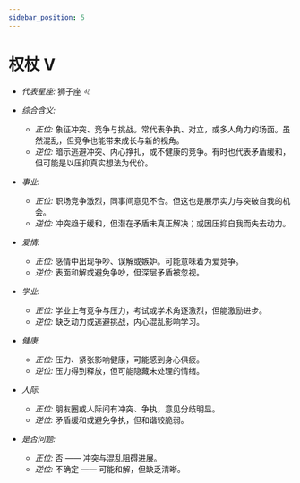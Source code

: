 ```yaml
---
sidebar_position: 5
---
```


# 权杖 V

- *代表星座:* 狮子座 ♌️
- *综合含义:* 
  - *正位:* 象征冲突、竞争与挑战。常代表争执、对立，或多人角力的场面。虽然混乱，但竞争也能带来成长与新的视角。
  - *逆位:* 暗示逃避冲突、内心挣扎，或不健康的竞争。有时也代表矛盾缓和，但可能是以压抑真实想法为代价。
    
- *事业:* 
  - *正位:* 职场竞争激烈，同事间意见不合。但这也是展示实力与突破自我的机会。
  - *逆位:* 冲突趋于缓和，但潜在矛盾未真正解决；或因压抑自我而失去动力。
    
- *爱情:* 
  - *正位:* 感情中出现争吵、误解或嫉妒。可能意味着为爱竞争。
  - *逆位:* 表面和解或避免争吵，但深层矛盾被忽视。
    
- *学业:* 
  - *正位:* 学业上有竞争与压力，考试或学术角逐激烈，但能激励进步。
  - *逆位:* 缺乏动力或逃避挑战，内心混乱影响学习。
    
- *健康:* 
  - *正位:* 压力、紧张影响健康，可能感到身心俱疲。
  - *逆位:* 压力得到释放，但可能隐藏未处理的情绪。
    
- *人际:* 
  - *正位:* 朋友圈或人际间有冲突、争执，意见分歧明显。
  - *逆位:* 矛盾缓和或避免争执，但和谐较脆弱。

    
- *是否问题:* 
  - *正位:* 否 —— 冲突与混乱阻碍进展。
  - *逆位:* 不确定 —— 可能和解，但缺乏清晰。
